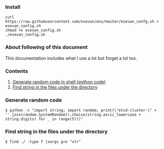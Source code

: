 ### Install
```
curl https://raw.githubusercontent.com/esevan/env/master/esevan_confg.sh > esevan_config.sh
chmod +x esevan_config.sh
./esevan_config.sh
```

### About following of this document
This documentation includes what I use a lot but forget a lot too.
### Contents
1. [Generate random code in shell (python code)](https://github.com/esevan/env/tree/master#generate-random-code)
2. [Find string in the files under the directory](https://github.com/esevan/env/tree/master#find-string-in-the-files-under-the-directory)
### Generate random code
```
$ python -c "import string; import random; print(\"etcd-cluster-\" + ''.join(random.SystemRandom().choice(string.ascii_lowercase + string.digits) for _ in range(5)))"
```
### Find string in the files under the directory
```
$ find ./ -type f |xargs gre "str"
```
